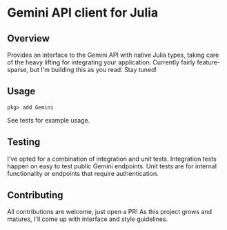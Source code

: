 # Gemini API client for Julia

## Overview

Provides an interface to the Gemini API with native Julia types, taking care of the heavy lifting for integrating your application. Currently fairly feature-sparse, but I'm building this as you read. Stay tuned!

## Usage

`pkg> add Gemini`

See tests for example usage.

## Testing

I've opted for a combination of integration and unit tests. Integration tests happen on easy to test public Gemini endpoints. Unit tests are for internal functionality or endpoints that require authentication.

## Contributing

All contributions are welcome, just open a PR!
As this project grows and matures, I'll come up with interface and style guidelines.
